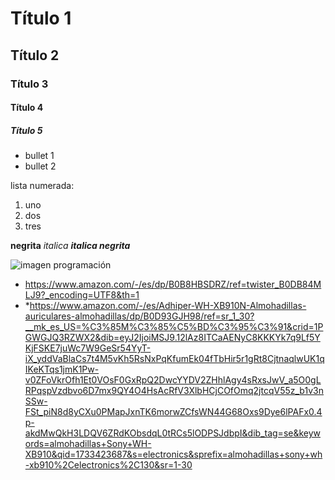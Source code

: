 # Título 1

## Título 2

### Título 3

#### Título 4

##### Título 5

* bullet 1
* bullet 2

lista numerada:
1. uno
2. dos
3. tres

**negrita** 
_italica_ 
***italica negrita***

![imagen programación](https://d2a5isokysfowx.cloudfront.net/wp-content/uploads/2022/03/ramas-de-la-programacion-scaled.jpg)

* https://www.amazon.com/-/es/dp/B0B8HBSDRZ/ref=twister_B0DB84MLJ9?_encoding=UTF8&th=1
* *https://www.amazon.com/-/es/Adhiper-WH-XB910N-Almohadillas-auriculares-almohadillas/dp/B0D93GJH98/ref=sr_1_30?__mk_es_US=%C3%85M%C3%85%C5%BD%C3%95%C3%91&crid=1PGWGJQ3RZWX2&dib=eyJ2IjoiMSJ9.12lAz8ITCaAENyC8KKKYk7q9Lf5YKjFSKE7juWc7W9GeSr54YyT-iX_yddVaBlaCs7t4M5vKh5RsNxPqKfumEk04fTbHir5r1gRt8CjtnaqlwUK1qIKeKTqs1jmK1Pw-v0ZFoVkrOfh1Et0VOsF0GxRpQ2DwcYYDV2ZHhlAgy4sRxsJwV_a5O0gLRPqspVzdbvo6D7mx9QY4O4HsAcRfV3XlbHCjCOfOmq2jtcqV55z_b1v3nSSw-FSt_piN8d8yCXu0PMapJxnTK6morwZCfsWN44G68Oxs9Dye6lPAFx0.4p-akdMwQkH3LDQV6ZRdKObsdqL0tRCs5lODPSJdbpI&dib_tag=se&keywords=almohadillas+Sony+WH-XB910&qid=1733423687&s=electronics&sprefix=almohadillas+sony+wh-xb910%2Celectronics%2C130&sr=1-30
